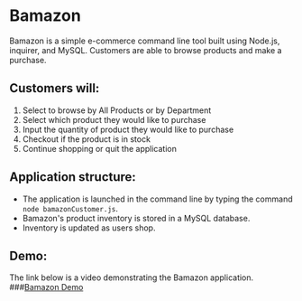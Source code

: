 # Bamazon
Bamazon is a simple e-commerce command line tool built using Node.js, inquirer, and MySQL. Customers are able to browse products and make a purchase.

## Customers will:
1. Select to browse by All Products or by Department
2. Select which product they would like to purchase
3. Input the quantity of product they would like to purchase
4. Checkout if the product is in stock
5. Continue shopping or quit the application

## Application structure:
* The application is launched in the command line by typing the command `node bamazonCustomer.js`.
* Bamazon's product inventory is stored in a MySQL database.
* Inventory is updated as users shop.

## Demo:
The link below is a video demonstrating the Bamazon application.
###[Bamazon Demo](https://drive.google.com/open?id=0B6PEVpK9j7ZVd0IwckNISnlWS3M)